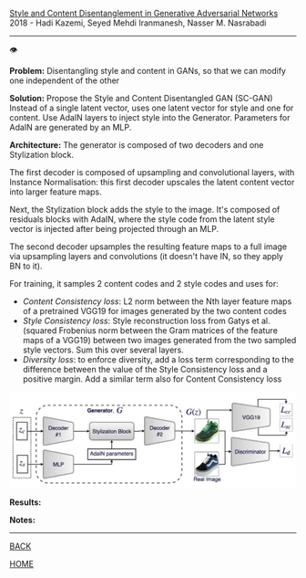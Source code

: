 [Style and Content Disentanglement in Generative Adversarial Networks](https://arxiv.org/pdf/1811.05621v1.pdf)
2018 - Hadi Kazemi, Seyed Mehdi Iranmanesh, Nasser M. Nasrabadi

---

👁️

**Problem:**
Disentangling style and content in GANs, so that we can modify one independent of the other

**Solution:**
Propose the Style and Content Disentangled GAN (SC-GAN)
Instead of a single latent vector, uses one latent vector for style and one for content. 
Use AdaIN layers to inject style into the Generator. Parameters for AdaIN are generated by an MLP. 

**Architecture:**
The generator is composed of two decoders and one Stylization block. 

The first decoder is composed of upsampling and convolutional layers, with Instance Normalisation: this first decoder upscales the latent content vector into larger feature maps.  

Next, the Stylization block adds the style to the image. It's composed of residuals blocks with AdaIN, where the style code from the latent style vector is injected after being projected through an MLP. 

The second decoder upsamples the resulting feature maps to a full image via upsampling layers and convolutions (it doesn't have IN, so they apply BN to it).

For training, it samples 2 content codes and 2 style codes and uses for:
- *Content Consistency loss*: L2 norm between the Nth layer feature maps of a pretrained VGG19 for images generated by the two content codes
- *Style Consistency loss*: Style reconstruction loss from Gatys et al. (squared Frobenius norm between the Gram matrices of the feature maps of a VGG19) between two images generated from the two sampled style vectors. Sum this over several layers. 
- *Diversity loss*: to enforce diversity, add a loss term corresponding to the difference between the value of the Style Consistency loss and a positive margin. Add a similar term also for Content Consistency loss

![](kazemy2018style_architecture.png)

**Results:**

**Notes:**

---

[BACK](../index.md)

[HOME](../../../index.md)